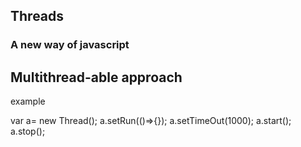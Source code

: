 ## Threads

### A new way of javascript

## Multithread-able approach 

example 

var a= new Thread();
a.setRun(()=>{});
a.setTimeOut(1000);
a.start();
a.stop();
